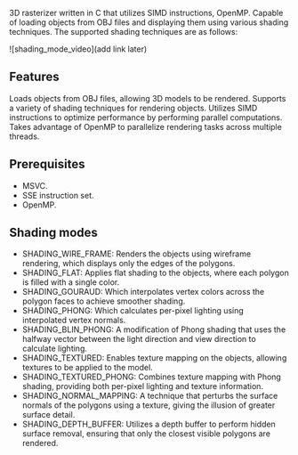 3D rasterizer written in C that utilizes SIMD instructions, OpenMP. Capable of loading objects from OBJ files and displaying them using various shading techniques. The supported shading techniques are as follows:

![shading_mode_video](add link later)

## Features
Loads objects from OBJ files, allowing 3D models to be rendered.
Supports a variety of shading techniques for rendering objects.
Utilizes SIMD instructions to optimize performance by performing parallel computations.
Takes advantage of OpenMP to parallelize rendering tasks across multiple threads.

## Prerequisites
- MSVC.
- SSE instruction set.
- OpenMP.

## Shading modes
- SHADING_WIRE_FRAME: Renders the objects using wireframe rendering, which displays only the edges of the polygons.
- SHADING_FLAT: Applies flat shading to the objects, where each polygon is filled with a single color.
- SHADING_GOURAUD: Which interpolates vertex colors across the polygon faces to achieve smoother shading.
- SHADING_PHONG: Which calculates per-pixel lighting using interpolated vertex normals.
- SHADING_BLIN_PHONG: A modification of Phong shading that uses the halfway vector between the light direction and view direction to calculate lighting.
- SHADING_TEXTURED: Enables texture mapping on the objects, allowing textures to be applied to the model.
- SHADING_TEXTURED_PHONG: Combines texture mapping with Phong shading, providing both per-pixel lighting and texture information.
- SHADING_NORMAL_MAPPING: A technique that perturbs the surface normals of the polygons using a texture, giving the illusion of greater surface detail.
- SHADING_DEPTH_BUFFER: Utilizes a depth buffer to perform hidden surface removal, ensuring that only the closest visible polygons are rendered.